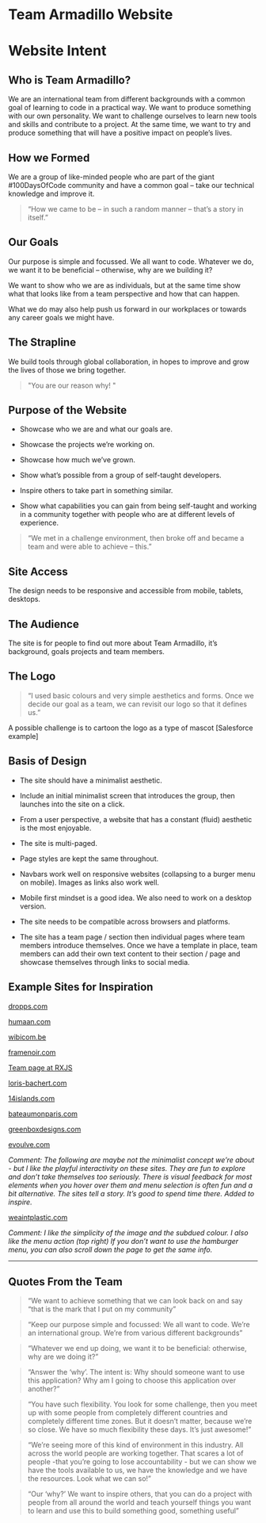 # Team Armadillo Website

# Website Intent

## Who is Team Armadillo?

We are an international team from different backgrounds with a common goal of learning to code in a practical way. We want to produce something with our own personality. We want to challenge ourselves to learn new tools and skills and contribute to a project. At the same time, we want to try and produce something that will have a positive impact on people’s lives.


## How we Formed

We are a group of like-minded people who are part of the giant #100DaysOfCode community and have a common goal –  take our technical knowledge and improve it.

> “How we came to be – in such a random manner – that’s a story in itself.”


## Our Goals

Our purpose is simple and focussed. We all want to code. Whatever we do, we want it to be beneficial – otherwise, why are we building it?

We want to show who we are as individuals, but at the same time show what that looks like from a team perspective and how that can happen.

What we do may also help push us forward in our workplaces or towards any career goals we might have.


## The Strapline

We build tools through global collaboration, in hopes to improve and grow the lives of those we bring together.

>"You are our reason why! "


## Purpose of the Website

- Showcase who we are and what our goals are.

- Showcase the projects we’re working on.

- Showcase how much we’ve grown.

- Show what’s possible from a group of self-taught developers.

- Inspire others to take part in something similar.

- Show what capabilities you can gain from being self-taught and working in a community together with people who are at different levels of experience.

>“We met in a challenge environment, then broke off and became a team and were able to achieve – this.”


## Site Access

The design needs to be responsive and accessible from mobile, tablets, desktops.


## The Audience

The site is for people to find out more about Team Armadillo, it’s background, goals projects and team members.


## The Logo

>“I used basic colours and very simple aesthetics and forms. Once we decide our goal as a team, we can revisit our logo so that it defines us.”

A possible challenge is to cartoon the logo as a type of mascot [Salesforce example] 


## Basis of Design

- The site should have a minimalist aesthetic.

- Include an initial minimalist screen that introduces the group, then launches into the site on a click.

- From a user perspective, a website that has a constant (fluid) aesthetic is the most enjoyable.

- The site is multi-paged.

- Page styles are kept the same throughout.

- Navbars work well on responsive websites (collapsing to a burger menu on mobile). Images as links also work well.

- Mobile first mindset is a good idea. We also need to work on a desktop version.

- The site needs to be compatible across browsers and platforms.

- The site has a team page / section then individual pages where team members introduce themselves. Once we have a template in place, team members can add their own text content to their section / page and showcase themselves through links to social media.


## Example Sites for Inspiration

[dropps.com](https://www.dropps.com/)

[humaan.com](https://humaan.com)

[wibicom.be](www.wibicom.be)

[framenoir.com](www.framenoir.com)

[Team page at RXJS](https://rxjs-dev.firebaseapp.com/team?group=Core%20Team)

[loris-bachert.com](http://loris-bachert.com/)

[14islands.com](https://14islands.com/)

[bateaumonparis.com](https://www.bateaumonparis.com/)

[greenboxdesigns.com](https://www.greenboxdesigns.com/)

[evoulve.com](http://evoulve.com/)

*Comment: The following are maybe not the minimalist concept we’re about - but I like the playful interactivity on these sites. They are fun to explore and don’t take themselves too seriously. There is visual feedback for most elements when you hover over them and menu selection is often fun and a bit alternative.
The sites tell a story. It’s good to spend time there. Added to inspire.*

[weaintplastic.com](http://weaintplastic.com/)

*Comment: I like the simplicity of the image and the subdued colour. I also like the menu action (top right) If you don’t want to use the hamburger menu, you can also scroll down the page to get the same info.*

---

## Quotes From the Team

>“We want to achieve something that we can look back on and say “that is the mark that I put on my community”

>“Keep our purpose simple and focussed: We all want to code. We’re an international group. We’re from various different backgrounds”

>“Whatever we end up doing, we want it to be beneficial: otherwise, why are we doing it?”

>“Answer the ‘why’. The intent is: Why should someone want to use this application? Why am I going to choose this application over another?”

>“You have such flexibility. You look for some challenge, then you meet up with some people from completely different countries and completely different time zones. But it doesn’t matter, because we’re so close. We have so much flexibility these days. It’s just awesome!”

>“We’re seeing more of this kind of environment in this industry. All across the world people are working together. That scares a lot of people -that you’re going to lose accountability - but we can show we have the tools available to us, we have the knowledge and we have the resources. Look what we can so!”

>“Our ‘why?’ We want to inspire others, that you can do a project with people from all around the world and teach yourself things you want to learn and use this to build something good, something useful”

